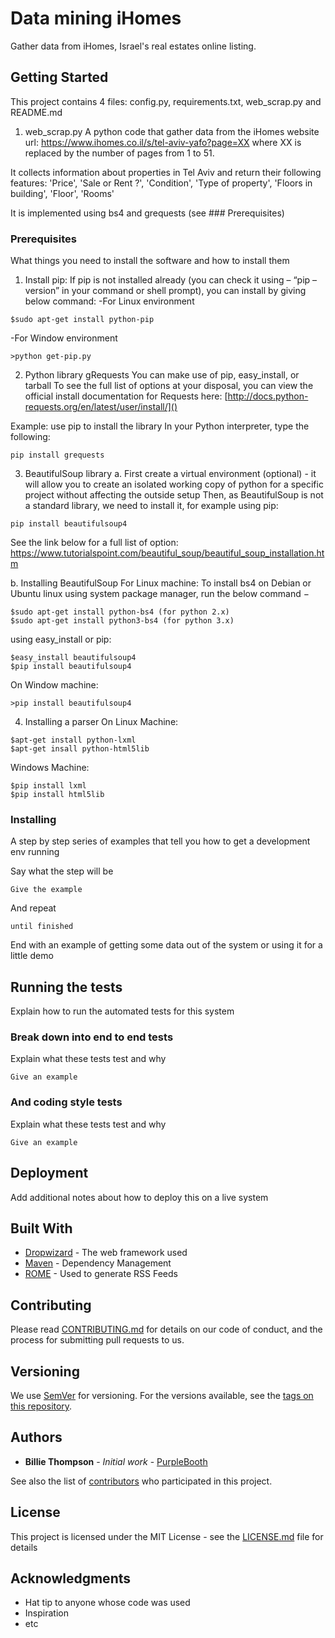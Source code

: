 # Data mining iHomes

Gather data from iHomes, Israel's real estates online listing.  

## Getting Started

This project contains 4 files: config.py, requirements.txt, web_scrap.py and README.md

1. web_scrap.py
A python code that gather data from the iHomes website url: 
https://www.ihomes.co.il/s/tel-aviv-yafo?page=XX
where XX is replaced by the number of pages from 1 to 51.

It collects information about properties in Tel Aviv and return their following features:
'Price', 'Sale or Rent ?', 'Condition', 'Type of property', 'Floors in building', 'Floor', 'Rooms'

It is implemented using bs4 and grequests (see ### Prerequisites)






### Prerequisites

What things you need to install the software and how to install them

1. Install pip:
If pip is not installed already (you can check it using – “pip –version” in your command or shell prompt), 
you can install by giving below command:
-For Linux environment
```
$sudo apt-get install python-pip
```
-For Window environment
```
>python get-pip.py
```

2. Python library gRequests 
    You can make use of pip, easy_install, or tarball
    To see the full list of options at your disposal, you can view the official install 
    documentation for Requests here: [http://docs.python-requests.org/en/latest/user/install/]()

Example: use pip to install the library
In your Python interpreter, type the following:
```
pip install grequests
```
3. BeautifulSoup library 
a. First create a virtual environment (optional) - it will allow you to create an isolated working copy of python for a specific project without affecting the outside setup
    Then, as BeautifulSoup is not a standard library, we need to install it, 
for example using pip:
```
pip install beautifulsoup4
```
See the link below for a full list of option: 
https://www.tutorialspoint.com/beautiful_soup/beautiful_soup_installation.htm

b. Installing BeautifulSoup
For Linux machine:
To install bs4 on Debian or Ubuntu linux using system package manager, run the below command −
```
$sudo apt-get install python-bs4 (for python 2.x)
$sudo apt-get install python3-bs4 (for python 3.x)
```
using easy_install or pip:
```
$easy_install beautifulsoup4
$pip install beautifulsoup4
```
On Window machine:
```
>pip install beautifulsoup4
```
4. Installing a parser
On Linux Machine:
```
$apt-get install python-lxml
$apt-get insall python-html5lib
```
Windows Machine:
```
$pip install lxml
$pip install html5lib
```
### Installing

A step by step series of examples that tell you how to get a development env running

Say what the step will be

```
Give the example
```

And repeat

```
until finished
```

End with an example of getting some data out of the system or using it for a little demo

## Running the tests

Explain how to run the automated tests for this system

### Break down into end to end tests

Explain what these tests test and why

```
Give an example
```

### And coding style tests

Explain what these tests test and why

```
Give an example
```

## Deployment

Add additional notes about how to deploy this on a live system

## Built With

* [Dropwizard](http://www.dropwizard.io/1.0.2/docs/) - The web framework used
* [Maven](https://maven.apache.org/) - Dependency Management
* [ROME](https://rometools.github.io/rome/) - Used to generate RSS Feeds

## Contributing

Please read [CONTRIBUTING.md](https://gist.github.com/PurpleBooth/b24679402957c63ec426) for details on our code of conduct, and the process for submitting pull requests to us.

## Versioning

We use [SemVer](http://semver.org/) for versioning. For the versions available, see the [tags on this repository](https://github.com/your/project/tags). 

## Authors

* **Billie Thompson** - *Initial work* - [PurpleBooth](https://github.com/PurpleBooth)

See also the list of [contributors](https://github.com/your/project/contributors) who participated in this project.

## License

This project is licensed under the MIT License - see the [LICENSE.md](LICENSE.md) file for details

## Acknowledgments

* Hat tip to anyone whose code was used
* Inspiration
* etc

